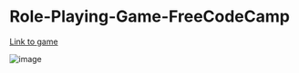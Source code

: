 # Role-Playing-Game-FreeCodeCamp

[Link to game](https://ubiquitous-taffy-1b3bbb.netlify.app/)

![image](https://github.com/LQuesadaM/Role-Playing-Game-FreeCodeCamp/assets/98289632/274c43fe-aaa7-468f-b9f2-b7d49c25894f)
